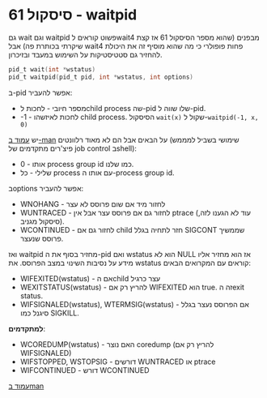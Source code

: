# סיסקול 61 - waitpid
גם wait וגם waitpid פשוט קוראים לwait4 מבפנים (שהוא מספר הסיסקול  61 אז קצת שיקרתי בכותרת פה) אבל wait4 פחות פופולרי כי מה שהוא מוסיף זה את היכולת להחזיר גם סטטיסטיקות על השימוש במעבד ובזיכרון.

```c
pid_t wait(int *wstatus)
pid_t waitpid(pid_t pid, int *wstatus, int options)
```

ב-pid אפשר להעביר:
* מספר חיובי - לחכות לchild process שה-pid שלו שווה ל-pid.
* -1 - לחכות לאיזשהו child process. הסיסקול `wait(x)` שקול ל-`waitpid(-1, x, 0)`

יש [עמוד ב-man](https://www.man7.org/linux/man-pages/man2/getpgid.2.html#NOTES) על הבאים אבל הם לא מאוד רלוונטים (שימושי בשביל למממש פיצ'רים מתקדמים של job control בshell):
* 0 - אותו process group id כמו שלנו.
* שלילי - כל process עם אותו ה-process group id.

בoptions אפשר להעביר:
* WNOHANG - לחזור מיד אם שום פרוסס לא עצר
* WUNTRACED - לחזור גם אם פרוסס עצר אבל אין ptrace (עוד לא הגענו לזה, סיסקול מגניב).
* WCONTINUED - לחזור גם אם child חזר לתחיה בגלל SIGCONT שממשיך פרוסס שנעצר.

ואז waitpid מחזיר בסוף את ה-pid ואם wstatus הוא לא NULL אז הוא מחזיר אליו מידע על נסיבות השינוי במצב הפרוסס. את wstatus קוראים עם המקרואים הבאים:
* WIFEXITED(wstatus) - אם הchild עצר כרגיל
* WEXITSTATUS(wstatus) - להריץ רק אם WIFEXITED הוא true. זה הexit status.
* WIFSIGNALED(wstatus), WTERMSIG(wstatus) - אם הפרוסס נעצר בגלל סיגנל כמו SIGKILL.

**למתקדמים**:

* WCOREDUMP(wstatus) - האם נוצר coredump (להריץ רק אם WIFSIGNALED)
* WIFSTOPPED, WSTOPSIG - דורשים WUNTRACED או ptrace
* WIFCONTINUED - דורש WCONTINUED

[עמוד בman](https://man7.org/linux/man-pages/man2/waitpid.2.html)